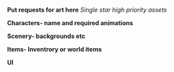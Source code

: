 **Put requests for art here**
*Single star high priority assets*

**Characters- name and required animations**










**Scenery- backgrounds etc**












**Items- Inventrory or world items**










**UI**
